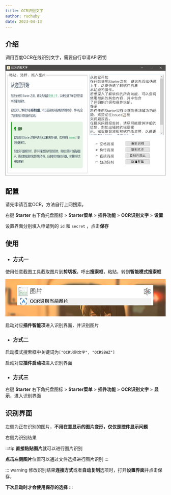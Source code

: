 ```yaml
---
title: OCR识别文字
author: ruchuby
date: 2023-04-13
---
```


## 介绍

调用百度OCR在线识别文字，需要自行申请API密钥

![文件搜索:主界面](./images/ocr-1.jpg)


## 配置

请先申请百度OCR，方法自行上网搜索。

右键 **Starter** 右下角托盘图标 > **Starter菜单** > **插件功能** > **OCR识别文字** > **设置**

设置界面分别填入申请到的 `id` 和 `secret` ，点击**保存**

## 使用

- ### 方式一

使用任意截图工具截取图片到**剪切板**，呼出**搜索框**，粘贴，转到**智能模式搜索框**

![文件搜索:搜索框](./images/ocr-2.jpg)

启动对应**插件智能项**进入识别界面，并识别图片

- ### 方式二

启动模式搜索框中关键词为`["OCR识别文字", "OCRSBWZ"]`

启动对应**插件启动项**进入识别界面

- ### 方式三

右键 **Starter** 右下角托盘图标 > **Starter菜单** > **插件功能** > **OCR识别文字** > **显示**，进入识别界面

## 识别界面

左侧为正在识别的图片，**不用在意显示的图片变形，仅仅是控件显示问题**

右侧为识别结果

:::tip
**直接粘贴图片**就可以进行图片识别

**点击左侧图片**位置可以通过文件选择进行图片识别
:::

::: warning
修改识别结果**连接方式**或者**自动复制**选项时，打开**设置界面**并点击保存，

**下次启动时才会使用保存的选择**
:::